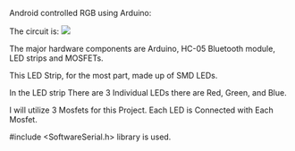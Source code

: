 Android controlled RGB using Arduino:
  
  The circuit is:
  ![](https://hackster.imgix.net/uploads/attachments/1107823/_ajyeCFDKkf.blob?auto=compress%2Cformat&w=900&h=675&fit=min)
  
  The major hardware components are Arduino, HC-05 Bluetooth module, LED strips and MOSFETs.
  
  This LED Strip, for the most part, made up of SMD LEDs.
  
  In the LED strip There are 3 Individual LEDs there are Red, Green, and Blue. 
  
  I will utilize 3 Mosfets for this Project. Each LED is Connected with Each Mosfet.
  
  #include <SoftwareSerial.h> library is used.
